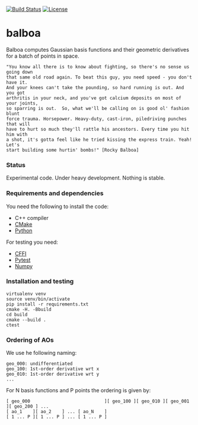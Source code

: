 [![Build Status](https://travis-ci.org/bast/balboa.svg?branch=master)](https://travis-ci.org/bast/balboa/builds)
[![License](https://img.shields.io/badge/license-%20MPL--v2.0-blue.svg)](../master/LICENSE)

# balboa

Balboa computes Gaussian basis functions and their geometric derivatives for a
batch of points in space.

```
"You know all there is to know about fighting, so there's no sense us going down
that same old road again. To beat this guy, you need speed - you don't have it.
And your knees can't take the pounding, so hard running is out. And you got
arthritis in your neck, and you've got calcium deposits on most of your joints,
so sparring is out.  So, what we'll be calling on is good ol' fashion blunt
force trauma. Horsepower. Heavy-duty, cast-iron, piledriving punches that will
have to hurt so much they'll rattle his ancestors. Every time you hit him with
a shot, it's gotta feel like he tried kissing the express train. Yeah! Let's
start building some hurtin' bombs!" [Rocky Balboa]
```


### Status

Experimental code.
Under heavy development.
Nothing is stable.


### Requirements and dependencies

You need the following to install the code:

- C++ compiler
- [CMake](https://cmake.org)
- [Python](https://www.python.org)

For testing you need:

- [CFFI](https://cffi.readthedocs.io)
- [Pytest](http://doc.pytest.org)
- [Numpy](http://www.numpy.org)


### Installation and testing

```
virtualenv venv
source venv/bin/activate
pip install -r requirements.txt
cmake -H. -Bbuild
cd build
cmake --build .
ctest
```


### Ordering of AOs

We use he following naming:

```
geo_000: undifferentiated
geo_100: 1st-order derivative wrt x
geo_010: 1st-order derivative wrt y
...

```

For N basis functions and P points the ordering is given by:

```
[ geo_000                            ][ geo_100 ][ geo_010 ][ geo_001 ][ geo_200 ] ...
[ ao_1    ][ ao_2    ] ... [ ao_N    ]
[ 1 ... P ][ 1 ... P ] ... [ 1 ... P ]
```
